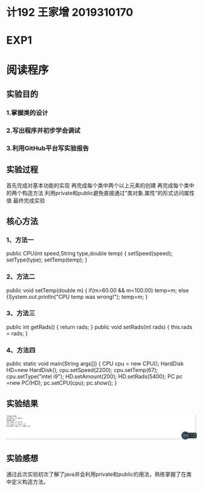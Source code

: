 # 计192 王家增 2019310170
# EXP1
# 阅读程序

## 实验目的
### 1.掌握类的设计
### 2.写出程序并初步学会调试
### 3.利用GitHub平台写实验报告
## 实验过程
首先完成对基本功能的实现
再完成每个类中两个以上元素的创建
再完成每个类中的两个构造方法
利用private和public避免直接通过”类对象.属性“的形式访问属性值
最终完成实验
## 核心方法
### 1、方法一
public CPU(int speed,String type,double temp) {
	setSpeed(speed);
	setType(type);
	setTemp(temp);
}
### 2、方法二

public void setTemp(double m) {
	if(m>60.00 && m<100.00)
		temp=m;
	    else 
	    	{System.out.println("CPU temp was wrong!");
	    	temp=m;
	    	}
### 3、方法三
 public int getRads() {
			return rads;
		}
	   public void setRads(int rads) {
		   this.rads = rads;
	}
### 4、方法四
public static void main(String args[]) {
	       CPU cpu = new CPU();
	       HardDisk HD=new HardDisk();
	       cpu.setSpeed(2200);
	       cpu.setTemp(67);
	       cpu.setType("intel i9");
	       HD.setAmount(200);
	       HD.setRads(5400);
	       PC pc =new PC(HD);
	       pc.setCPU(cpu);
	       pc.show();
	    }
## 实验结果
![1](https://github.com/Wangjiazeng123/EXP1/blob/main/2061873356d408af44749acb946ae38.png)
## 实验感想
通过此次实验初次了解了java并会利用private和public的用法，熟练掌握了在类中定义构造方法。
